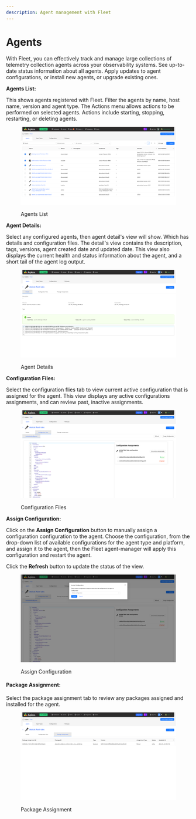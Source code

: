 ```yaml
---
description: Agent management with Fleet
---
```


# Agents

With Fleet, you can effectively track and manage large collections of telemetry collection agents across your observability systems. See up-to-date status information about all agents. Apply updates to agent configurations, or install new agents, or upgrade existing ones.

**Agents List:**

This shows agents registered with Fleet. Filter the agents by name, host name, version and agent type. The Actions menu allows actions to be performed on selected agents. Actions include starting, stopping, restarting, or deleting agents.

<figure><img src="../.gitbook/assets/image (505).png" alt=""><figcaption><p>Agents List</p></figcaption></figure>

**Agent Details:**&#x20;

Select any configured agents, then agent detail's view will show. Which has details and configuration files. The detail's view contains the description, tags, versions, agent created date and updated date.  This view also displays the current health and status information about the agent, and a short tail of the agent log output.

<figure><img src="../.gitbook/assets/Screenshot 2025-01-15 at 14-10-33 Fleet.png" alt=""><figcaption><p>Agent Details</p></figcaption></figure>

**Configuration Files:**

Select the configuration flies tab to view current active configuration that is assigned for the agent. This view displays any active configurations assignments, and can review past, inactive assignments.

<figure><img src="../.gitbook/assets/Screenshot 2025-01-15 at 14-12-56 Fleet.png" alt=""><figcaption><p>Configuration Files</p></figcaption></figure>

**Assign Configuration:**

Click on the **Assign Configuration** button to manually assign a configuration configuration to the agent. Choose the configuration, from the drop-down list of available configurations for the agent type and platform, and assign it to the agent, then the Fleet agent-manager will apply this configuration and restart the agent.&#x20;

Click the **Refresh** button to update the status of the view.&#x20;

<figure><img src="../.gitbook/assets/Screenshot 2025-01-15 at 14-21-55 Fleet.png" alt=""><figcaption><p>Assign Configuration</p></figcaption></figure>

#### Package Assignment:

Select the package assignment tab to review any packages assigned and installed for the agent.

<figure><img src="../.gitbook/assets/Screenshot 2025-01-15 at 14-25-01 Fleet.png" alt=""><figcaption><p>Package Assignment</p></figcaption></figure>
